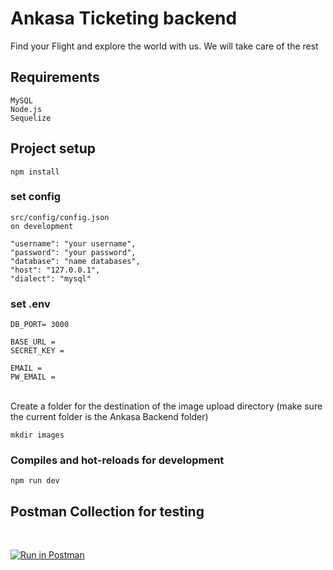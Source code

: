 # Ankasa Ticketing backend
Find your Flight and explore the 
world with us. We will take care of the rest

## Requirements
```
MySQL
Node.js
Sequelize
```

## Project setup
```
npm install
```

### set config
```
src/config/config.json
on development
    
"username": "your username",
"password": "your password",
"database": "name databases",
"host": "127.0.0.1",
"dialect": "mysql"

```

### set .env
```
DB_PORT= 3000

BASE_URL = 
SECRET_KEY = 

EMAIL = 
PW_EMAIL =

```
<br>
Create a folder for the destination of the image upload directory (make sure the current folder is the Ankasa Backend folder)

```
mkdir images
```

### Compiles and hot-reloads for development
```
npm run dev
```


## Postman Collection for testing
<br>

[![Run in Postman](https://run.pstmn.io/button.svg)](https://app.getpostman.com/run-collection/556c822939f1ffc48b2c#?env%5Bkode%5D=W3sia2V5IjoidG9rZW4iLCJ2YWx1ZSI6IiIsImVuYWJsZWQiOnRydWV9LHsia2V5IjoiYXdzIiwidmFsdWUiOiJodHRwOi8vNTQuMTUyLjE0NS4yMzI6MzAwMC9hcGkiLCJlbmFibGVkIjp0cnVlfSx7ImtleSI6ImxvY2FsIiwidmFsdWUiOiJodHRwOi8vbG9jYWxob3N0OjMwMDAvYXBpLyIsImVuYWJsZWQiOnRydWV9XQ==)